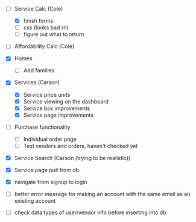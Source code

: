 - [ ] Service Calc (Cole)
    - [X] finish forms
    - [ ] css (looks bad rn)
    - [ ] figure out what to return
- [ ] Affordability Calc (Cole)


- [X] Homes
    - [ ] Add families
- [X] Services (Carson)
    - [X] Service price units
    - [X] Service viewing on the dashboard
    - [X] Service box improvements
    - [X] Service page improvements
- [ ] Purchase functionality
    - [ ] Individual order page
    - [ ] Test vendors and orders, haven't checked yet

- [X] Service Search (Carson (trying to be realistic))

- [X] Service page pull from db

- [X] navigate from signup to login
- [ ] better error message for making an account with the same email as an existing account
- [ ] check data types of user/vendor info before inserting into db
